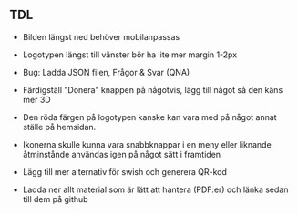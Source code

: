 ## TDL

+ Bilden längst ned behöver mobilanpassas
+ Logotypen längst till vänster bör ha lite mer margin 1-2px
+ Bug: Ladda JSON filen, Frågor & Svar (QNA)
+ Färdigställ "Donera" knappen på någotvis, lägg till något så den käns mer 3D
+ Den röda färgen på logotypen kanske kan vara med på något annat ställe på hemsidan.
+ Ikonerna skulle kunna vara snabbknappar i en meny eller liknande åtminstånde användas igen på något sätt i framtiden
+ Lägg till mer alternativ för swish och generera QR-kod

 
+ Ladda ner allt material som är lätt att hantera (PDF:er) och länka sedan till dem på github
